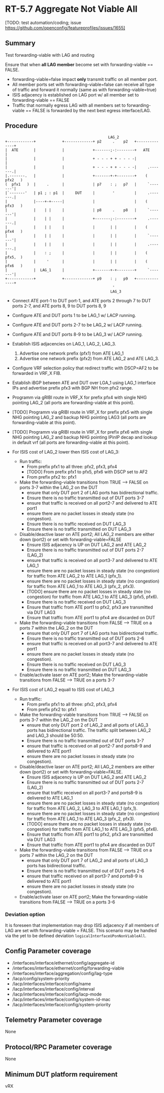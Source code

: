 # RT-5.7 Aggregate Not Viable All
[TODO: test automation/coding; issue https://github.com/openconfig/featureprofiles/issues/1655]
## Summary

Test forwarding-viable with LAG and routing

Ensure that when **all LAG member** become set with forwarding-viable == FALSE.
- forwarding-viable=false impact **only** transmit traffic on all member port.
- All member ports set with forwarding-viable=false can receive all type of
  traffic and forward it normally (same as with forwarding-viable=true)
- ISIS adjacency is established on LAG port w/ all member set to
  forwarding-viable == FALSE
- Traffic that normally egress LAG with all members set to forwarding-viable ==
  FALSE is forwarded by the next best egress interface/LAG.

## Procedure

```
                                               LAG_2
+------------+            +-------------+ p2     .    p2   +--------------+
|  ATE       |            |             +-------;-:--------+   ATE        |
|            |            |             + - - - + + - - - -|              |
|            |            |             + - - - + + - - - -|     .-------.|
|.-------.   |            |             +-------+-+--------+    (  pfx2   )
(  pfx1   )  |     .      |             | p7    : ;   p7   |     `-------'|
|`-------'   | p1 ; : p1  |     DUT     |        '         |     .-------.|
|            |----+-+-----|             |                  |    (  pfx3   )
|            |    | |     |             | p8     .    p8   |     `-------'|
|            |    | |     |             +-------;-:--------+     .-------.|
|            |    | |     |             |       | |        |    (  pfx4   )
|            |    | |     |             |       | |        |     `-------'|
|            |    | |     |             |       | |        |     .-------.|
|            |    : ;     |             |       | |        |    (  pfx5,  )
|            |     '      |             |       | |        |    (  pfx6   )
|            |  LAG_1     |             +-------+-+--------+     `-------'|
+------------+            +-------------+ p9    : ;   p9   +--------------+
                                                 '
                                                LAG_3

```

- Connect ATE port-1 to DUT port-1, and ATE ports 2 through 7 to DUT ports 2-7,
  and ATE ports 8, 9 to DUT ports 8, 9
- Configure ATE and DUT ports 1 to be LAG_1 w/ LACP running.
- Configure ATE and DUT ports 2-7 to be LAG_2 w/ LACP running.
- Configure ATE and DUT ports 8-9 to be LAG_3 w/ LACP running.
- Establish ISIS adjacencies on LAG_1, LAG_2, LAG_3.
  1. Advertise one network prefix (pfx1) from ATE LAG_1
  1. Advertise one network prefix (pfx2) from ATE LAG_2 and ATE LAG_3.
- Configure VRF selection policy that redirect traffic with DSCP=AF2 to be forwarded in VRF_X FIB.
- Establish iBGP between ATE and DUT over LGA_1 using LAG_1 interface IPs and advertise prefix pfx3 with BGP NH from pfx2 range.
- Programm via gRIBI route in VRF_X for prefix pfx4 with single NHG pointing LAG_2 (all  ports are forwarding-viable at this point).
- [TODO] Programm via gRIBI route in VRF_X for prefix pfx5 with single NHG pointing LAG_2 and backup NHG pointing LAG3 (all  ports are forwarding-viable at this point).
- [TODO] Programm via gRIBI route in VRF_X for prefix pfx6 with single NHG pointing LAG_2 and backup NHG pointing IPinIP decap and lookup in default vrf (all  ports are forwarding-viable at this point).

  
- For ISIS cost of LAG_2 lower then ISIS cost of LAG_3:
  - Run traffic:
    - From prefix pfx1 to all three: pfx2, pfx3, pfx4
    - [TODO] From prefix pfx1 to pfx5, pfx6 with DSCP set to AF2
    - From prefix pfx2 to: pfx1
  - Make the forwarding-viable transitions from TRUE --> FALSE on ports 3-7
    within the LAG_2 on the DUT
    - ensure that only DUT port 2 of LAG ports has bidirectional traffic.
    - Ensure there is no traffic transmitted out of DUT ports 3-7
    - ensure that traffic is received on all port2-7 and delivered to ATE port1
    - ensure there are no packet losses in steady state (no congestion).
    - Ensure there is no traffic received on DUT LAG_3
    - Ensure there is no traffic transmitted on DUT LAG_3
  - Disable/deactive laser on ATE port2; All LAG_2 members are either down (port2) or
    set with forwarding-viable=FALSE
    - Ensure ISIS adjacency is UP on DUT LAG_2 and ATE LAG_2
    - Ensure there is no traffic transmitted out of  DUT ports 2-7 (LAG_2)
    - ensure that traffic is received on all port3-7 and delivered to ATE LAG_1
    - ensure there are no packet losses in steady state (no congestion) for
      traffic from ATE LAG_2 to ATE LAG_1 (pfx_1).
    - ensure there are no packet losses in steady state (no congestion) for
      traffic from ATE LAG_1 to ATE LAG_3 (pfx_2, pfx3).
    - [TODO] ensure there are no packet losses in steady state (no congestion) for
      traffic from ATE LAG_1 to ATE LAG_3 (pfx5, pfx6).
    - Ensure there is no traffic received on DUT LAG_3
    - Ensure that traffic from ATE port1 to pfx2, pfx3 are transmitted via DUT
      LAG3
    - Ensure that traffic from ATE port1 to pfx4 are discarded on DUT
  - Make the forwarding-viable transitions from FALSE --> TRUE on a ports 7
    within the LAG_2 on the DUT
    - ensure that only DUT port 7 of LAG ports has bidirectional traffic.
    - Ensure there is no traffic transmitted out of  DUT ports 2-6
    - ensure that traffic is received on all port3-7 and delivered to ATE port1
    - ensure there are no packet losses in steady state (no congestion).
    - Ensure there is no traffic received on DUT LAG_3
    - Ensure there is no traffic transmitted on DUT LAG_3
  - Enable/activate laser on ATE port2; Make the forwarding-viable transitions
    from FALSE --> TRUE on a ports 3-7
    
- For ISIS cost of LAG_2 equall to ISIS cost of LAG_3
  - Run traffic:
    - From prefix pfx1 to all three: pfx2, pfx3, pfx4
    - From prefix pfx2 to: pfx1
  - Make the forwarding-viable transitions from TRUE --> FALSE on ports 3-7
    within the LAG_2 on the DUT
    - ensure that only DUT port 2 of LAG_2 and all ports of LAG_3 ports has bidirectional
    traffic. The traffic split between LAG_2 and LAG_3 should be 50:50.
    - Ensure there is no traffic transmitted out of DUT ports 3-7
    - ensure that traffic is received on all port2-7 and ports8-9 and delivered to ATE port1
    - ensure there are no packet losses in steady state (no congestion).
  - Disable/deactive laser on ATE port2; All LAG_2 members are either down (port2) or
    set with forwarding-viable=FALSE.
    - Ensure ISIS adjacency is UP on DUT LAG_2 and ATE LAG_2
    - Ensure there is no traffic transmitted out of  DUT ports 2-7 (LAG_2)
    - ensure that traffic received on all port3-7 and ports8-9 is delivered to ATE LAG_1
    - ensure there are no packet losses in steady state (no congestion) for
      traffic from ATE LAG_2, LAG_3 to ATE LAG_1 (pfx_1).
    - ensure there are no packet losses in steady state (no congestion) for
      traffic from ATE LAG_1 to ATE LAG_3 (pfx_2, pfx3).
    - [TODO] ensure there are no packet losses in steady state (no congestion) for
      traffic from ATE LAG_1 to ATE LAG_3 (pfx5, pfx6).     
    - Ensure that traffic from ATE port1 to pfx2, pfx3 are transmitted via DUT
      LAG3
    - Ensure that traffic from ATE port1 to pfx4 are discarded on DUT
  - Make the forwarding-viable transitions from FALSE --> TRUE on a ports 7
    within the LAG_2 on the DUT
    - ensure that only DUT port 7 of LAG_2 and all ports of LAG_3 ports has bidirectional traffic.
    - Ensure there is no traffic transmitted out of  DUT ports 2-6
    - ensure that traffic received on all port3-7 and ports8-9 is delivered to ATE port1
    - ensure there are no packet losses in steady state (no congestion).
  - Enable/activate laser on ATE port2; Make the forwarding-viable transitions
    from FALSE --> TRUE on a ports 3-6 

### Deviation option

It is foreseen that implementation may drop ISIS adjacency if all members of LAG
are set with forwarding-viable = FALSE. This scenario may be
handled via the yet to be defined deviation `logicalInterfaceUPonNonViableAll`.

## Config Parameter coverage

- /interfaces/interface/ethernet/config/aggregate-id
- /interfaces/interface/ethernet/config/forwarding-viable
- /interfaces/interface/aggregation/config/lag-type
- /lacp/config/system-priority
- /lacp/interfaces/interface/config/name
- /lacp/interfaces/interface/config/interval
- /lacp/interfaces/interface/config/lacp-mode
- /lacp/interfaces/interface/config/system-id-mac
- /lacp/interfaces/interface/config/system-priority

## Telemetry Parameter coverage

None

## Protocol/RPC Parameter coverage

None

## Minimum DUT platform requirement

vRX


